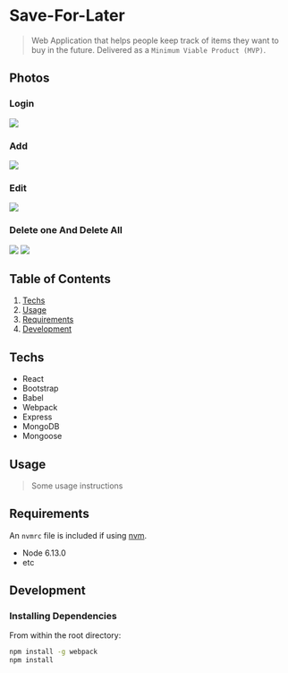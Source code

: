 # Save-For-Later
> Web Application that helps people keep track of items they want to buy in the future. Delivered as a `Minimum Viable Product (MVP)`.

## Photos

### Login
![](Save-For-Later-Login.gif)

### Add
![](Save-For-Later-Add.gif)

### Edit
![](Save-For-Later-Edit.gif)

### Delete one And Delete All
![](Save-For-Later-Delete.gif)
![](Save-For-Later-DeleteAll.gif)



## Table of Contents

1. [Techs](#Techs)
1. [Usage](#Usage)
1. [Requirements](#requirements)
1. [Development](#development)

## Techs

- React
- Bootstrap
- Babel
- Webpack
- Express
- MongoDB
- Mongoose

## Usage

> Some usage instructions

## Requirements

An `nvmrc` file is included if using [nvm](https://github.com/creationix/nvm).

- Node 6.13.0
- etc

## Development

### Installing Dependencies

From within the root directory:

```sh
npm install -g webpack
npm install
```

